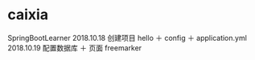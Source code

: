# caixia
SpringBootLearner
2018.10.18 创建项目 hello ＋ config ＋ application.yml
2018.10.19 配置数据库 ＋ 页面 freemarker
